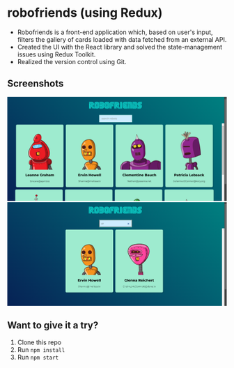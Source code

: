 # robofriends (using Redux)
- Robofriends is a front-end application which, based on user's input, filters the gallery of cards loaded with data fetched from an external API.
- Created the UI with the React library and solved the state-management issues using Redux Toolkit.
- Realized the version control using Git.

## Screenshots

![Robofriends - screenshot 1](https://raw.githubusercontent.com/djordjevicv/robofriends-redux/refs/heads/screenshots/robofriends/rf1.png "Robofriends - screenshot 1")
![Robofriends - screenshot 2](https://raw.githubusercontent.com/djordjevicv/robofriends-redux/refs/heads/screenshots/robofriends/rf2.png "Robofriends - screenshot 2")

## Want to give it a try?

1. Clone this repo
2. Run `npm install`
3. Run `npm start`
